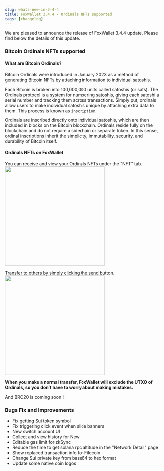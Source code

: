 ```yaml
---
slug: whats-new-in-3-4-4
title: FoxWallet 3.4.4 - Ordinals NFTs supported
tags: [changelog]
---
```


We are pleased to announce the release of FoxWallet 3.4.4 update. Please find below the details of this update.
<!--truncate-->
### Bitcoin Ordinals NFTs supported

#### What are Bitcoin Ordinals?
Bitcoin Ordinals were introduced in January 2023 as a method of generating Bitcoin NFTs by attaching information to individual satoshis. 

Each Bitcoin is broken into 100,000,000 units called satoshis (or sats). The Ordinals protocol is a system for numbering satoshis, giving each satoshi a serial number and tracking them across transactions. Simply put, ordinals allow users to make individual satoshis unique by attaching extra data to them. This process is known as `inscription`.

Ordinals are inscribed directly onto individual satoshis, which are then included in blocks on the Bitcoin blockchain. Ordinals reside fully on the blockchain and do not require a sidechain or separate token. In this sense, ordinal inscriptions inherit the simplicity, immutability, security, and durability of Bitcoin itself. 

#### Ordinals NFTs on FoxWallet 
You can receive and view your Ordinals NFTs under the "NFT" tab.
<img src="/img/blog/btc-nft-view.webp" width="320" />

Transfer to others by simply clicking the send button.
<img src="/img/blog/btc-nft-send.webp" width="320" />

**When you make a normal transfer, FoxWallet will exclude the UTXO of Ordinals, so you don’t have to worry about making mistakes.**

And BRC20 is coming soon !

### Bugs Fix and Improvements
* Fix getting Sui token symbol
* Fix triggering click event when slide banners
* New switch account UI
* Collect and view history for New
* Editable gas limit for zkSync
* Reduce the time to get solana rpc altitude in the "Network Detail" page
* Show replaced transaction info for Filecoin
* Change Sui private key from base64 to hex format
* Update some native coin logos